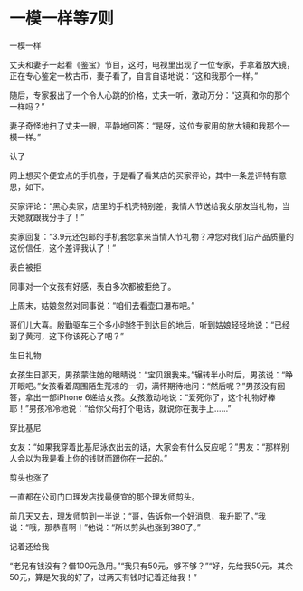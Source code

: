 # 一模一样等7则

一模一样 

丈夫和妻子一起看《鉴宝》节目，这时，电视里出现了一位专家，手拿着放大镜，正在专心鉴定一枚古币，妻子看了，自言自语地说：“这和我那个一样。” 

随后，专家报出了一个令人心跳的价格，丈夫一听，激动万分：“这真和你的那个一样吗？” 

妻子奇怪地扫了丈夫一眼，平静地回答：“是呀，这位专家用的放大镜和我那个一模一样。” 

认了 

网上想买个便宜点的手机套，于是看了看某店的买家评论，其中一条差评特有意思，如下。 

买家评论：“黑心卖家，店里的手机壳特别差，我情人节送给我女朋友当礼物，当天她就跟我分手了！” 

卖家回复：“3.9元还包邮的手机套您拿来当情人节礼物？冲您对我们店产品质量的这份信任，这个差评我认了！” 

表白被拒 

同事对一个女孩有好感，表白多次都被拒绝了。 

上周末，姑娘忽然对同事说：“咱们去看壶口瀑布吧。” 

哥们儿大喜。殷勤驱车三个多小时终于到达目的地后，听到姑娘轻轻地说：“已经到了黄河，这下你该死心了吧？” 

生日礼物 

女孩生日那天，男孩蒙住她的眼睛说：“宝贝跟我来。”辗转半小时后，男孩说：“睁开眼吧。”女孩看着周围陌生荒凉的一切，满怀期待地问：“然后呢？”男孩没有回答，拿出一部iPhone 6递给女孩。女孩激动地说：“爱死你了，这个礼物好棒耶！”男孩冷冷地说：“给你父母打个电话，就说你在我手上……” 

穿比基尼 

女友：“如果我穿着比基尼泳衣出去的话，大家会有什么反应呢？”男友：“那样别人会以为我是看上你的钱财而跟你在一起的。” 

剪头也涨了 

一直都在公司门口理发店找最便宜的那个理发师剪头。 

前几天又去，理发师剪到一半说：“哥，告诉你一个好消息，我升职了。”我说：“哦，那恭喜啊！”他说：“所以剪头也涨到380了。” 

记着还给我 

“老兄有钱没有？借100元急用。”“我只有50元，够不够？”“好，先给我50元，其余50元，算是欠我的好了，过两天有钱时记着还给我！”